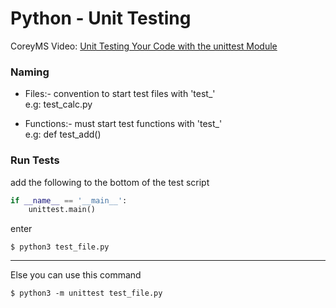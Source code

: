 # Python - Unit Testing

CoreyMS Video: [Unit Testing Your Code with the unittest Module](https://youtu.be/6tNS--WetLI?list=PL-osiE80TeTt2d9bfVyTiXJA-UTHn6WwU)

### Naming
- Files:- convention to start test files with 'test_'  
e.g: test_calc.py  

- Functions:- must start test functions with 'test_'  
e.g: def test_add()  


### Run Tests
add the following to the bottom of the test script
```python
if __name__ == '__main__':
    unittest.main()
``` 
enter
```
$ python3 test_file.py
```
---
Else you can use this command

```
$ python3 -m unittest test_file.py
```